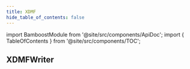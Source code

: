 ```yaml
---
title: XDMF
hide_table_of_contents: false
---
```


import BamboostModule from '@site/src/components/ApiDoc';
import { TableOfContents } from '@site/src/components/TOC';

## XDMFWriter

<BamboostModule moduleName="xdmf" parentName="XDMFWriter" />

<TableOfContents />

